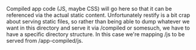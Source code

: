 Compiled app code (JS, maybe CSS) will go here so that it can be referenced via the actual static content.
Unfortunately restify is a bit crap about serving static files, so rather than being able to dump whatever we want
in this directory and serve it via /compiled or somesuch, we have to have a specific directory structure.  In this
case we're mapping /js to be served from /app-compiled/js.